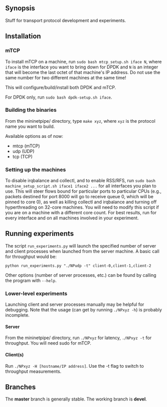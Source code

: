 ## Synopsis

Stuff for transport protocol development and experiments.

## Installation

### mTCP
To install mTCP on a machine, run `sudo bash mtcp_setup.sh iface N`, where `iface` is the interface you want to bring down for DPDK and `N` is an integer that will become the last octet of that machine's IP address. Do not use the same number for two different machines at the same time!

This will configure/build/install both DPDK and mTCP.

For DPDK only, run `sudo bash dpdk-setup.sh iface`.

### Building the binaries
From the mininetpipe/ directory, type `make xyz`, where `xyz` is the protocol name you want to build. 

Available options as of now:
* mtcp (mTCP)
* udp (UDP)
* tcp (TCP)

### Setting up the machines
To disable irqbalance and collectl, and to enable RSS/RFS, run `sudo bash machine_setup_script.sh iface1 iface2 ...` for all interfaces you plan to use. This will steer flows bound for particular ports to particular CPUs (e.g., packets destined for port 8000 will go to receive queue 0, which will be pinned to core 0), as well as killing collectl and irqbalance and turning off hyperthreading on 32-core machines. You will need to modify this script if you are on a machine with a different core count. For best results, run for every interface and on all machines involved in your experiment. 

## Running experiments
The script `run_experiments.py` will launch the specified number of server and client processes when launched from the server machine. A basic call for throughput would be: 

`python run_experiments.py "./NPudp -t" client-0,client-1,client-2`

Other options (number of server processes, etc.) can be found by calling the program with `--help`. 

### Lower-level experiments
Launching client and server processes manually may be helpful for debugging. Note that the usage (can get by running `./NPxyz -h`) is probably incomplete.

#### Server
From the mininetpipe/ directory, run `./NPxyz` for latency, `./NPxyz -t` for throughput. You will need sudo for mTCP. 

#### Client(s)
Run `./NPxyz -H [hostname/IP address]`. Use the -t flag to switch to throughput measurements. 

## Branches

The **master** branch is generally stable. The working branch is **devel**.
